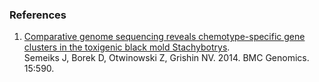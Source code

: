 ### References

1.  [Comparative genome sequencing reveals chemotype-specific gene
    clusters in the toxigenic black mold
    Stachybotrys](http://europepmc.org/abstract/MED/25015739).\
    Semeiks J, Borek D, Otwinowski Z, Grishin NV. 2014. BMC Genomics.
    15:590.
